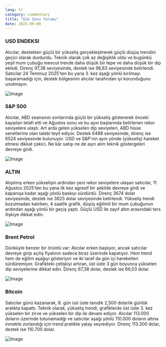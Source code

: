 ```yaml
---
lang: tr
category: commentary
title: "Gün Sonu Yorumu"
date: 2025-09-09
---
```


### USD ENDEKSI

Alıcılar, destekten güçlü bir yükseliş gerçekleştirerek güçlü düşüş trendini geçici olarak durdurdu. Teknik olarak çok az değişiklik oldu ve bugünkü yeşil mum çubuğu mevcut trende daha düşük bir tepe ve daha düşük bir dip ekledi. Direnç 97,38 seviyesinde, destek ise 96,83 seviyesinde belirlendi. Satıcılar 24 Temmuz 2025'ten bu yana 3. kez aşağı yönlü kırılmayı başaramadığı için, destek bölgesinin alıcılar tarafından iyi korunduğunu unutmayın.

![Image](https://markleighedu.github.io/img/Sep-2025/09-Sep-2025/usdindex.jpg)

### S&P 500

Alıcılar, ABD seansının sonlarında güçlü bir yükseliş göstererek önceki kayıpları telafi etti ve Ağustos sonu ve bu ayın başlarında belirlenen rekor seviyelere ulaştı. Art arda gelen yükselen dip seviyeleri, ABD hisse senetlerine olan talebi teyit ediyor. Destek 6488 seviyesinde, direnç ise 6524 seviyesinde bulunuyor. USD ve S&P'nin aynı yönde (yükseliş) hareket etmesi dikkat çekici. Ne kâr satışı ne de aşırı alım teknik göstergeleri devreye girdi.

![Image](https://markleighedu.github.io/img/Sep-2025/09-Sep-2025/sp500.jpg)

### ALTIN

Alışılmış erken yükselişin ardından yeni rekor seviyelere ulaşan satıcılar, 11 Ağustos 2025'ten bu yana ilk kez agresif bir şekilde devreye girdi ve kapanışa kadar aşağı yönlü baskıyı sürdürdü. Direnç 3674 dolar seviyesinde, destek ise 3625 dolar seviyesinde belirlendi. Yükseliş trendi bozulmadan kalırken, 4 saatlik grafik, düşüş eğilimli bir mum çubuğunun ardından aşağı yönlü bir geçiş yaptı. Güçlü USD ile zayıf altın arasındaki ters ilişkiye dikkat edin.

![Image](https://markleighedu.github.io/img/Sep-2025/09-Sep-2025/gold.jpg)

### Brent Petrol

Dünküyle benzer bir örüntü var: Alıcılar erken başlıyor, ancak satıcılar devreye girip açılış fiyatının sadece biraz üzerinde kapatıyor. Hem trend hem de eğilim aşağıyı gösteriyor ve iki taraf da gün içi hareketleri sürdüremiyor. Grafikteki çelişkiyi artıran, üst üste 3 gün boyunca yükselen dip seviyelerine dikkat edin. Direnç 67,38 dolar, destek ise 66,03 dolar.

![Image](https://markleighedu.github.io/img/Sep-2025/09-Sep-2025/brentoil.jpg)

### Bitcoin

Satıcılar günü kazanarak, 8. gün üst üste tanıdık 2,500 dolarlık günlük aralıkta kapattı. Teknik olarak, yükseliş trendi, grafiklerde üst üste 3. kez yükselen bir zirve ve yükselen bir dip ile devam ediyor. Alıcılar 113.000 doların üzerinde tutunamadığı ve satıcılar aşağı yönlü 110.000 doların altına inmekte zorlandığı için trend pratikte yatay seyrediyor. Direnç 113.300 dolar, destek ise 110.700 dolar.

![Image](https://markleighedu.github.io/img/Sep-2025/09-Sep-2025/bitcoin.jpg)

